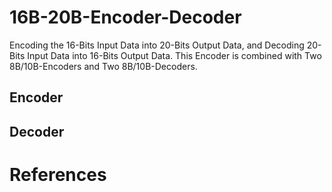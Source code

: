 # 16B-20B-Encoder-Decoder
Encoding the 16-Bits Input Data into 20-Bits Output Data, and Decoding 20-Bits Input Data into 16-Bits Output Data. This Encoder is combined with Two 8B/10B-Encoders and Two 8B/10B-Decoders. 
## Encoder
## Decoder
# References

